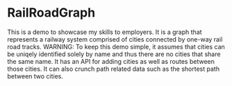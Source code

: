 # RailRoadGraph

This is a demo to showcase my skills to employers. It is a graph that represents a railway system comprised of cities connected by one-way rail road tracks. WARNING: To keep this demo simple, it assumes that cities can be uniqely identified solely by name and thus there are no cities that share the same name. It has an API for adding cities as well as 
routes between those cities. It can also crunch path related data such as the shortest path between two cities.
